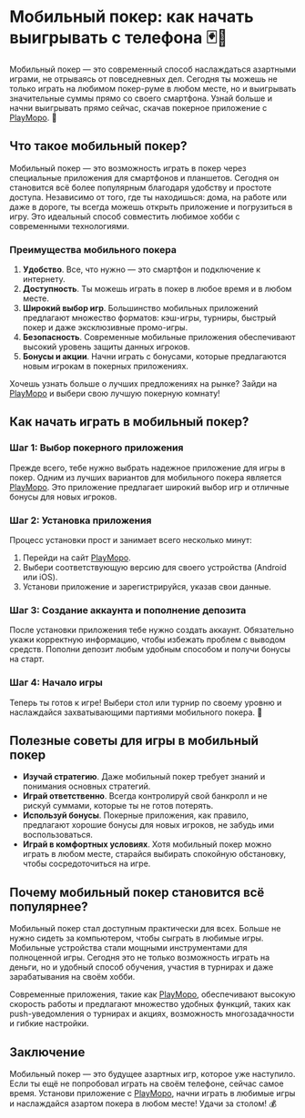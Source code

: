 # Мобильный покер: как начать выигрывать с телефона 🃏📱

Мобильный покер — это современный способ наслаждаться азартными играми, не отрываясь от повседневных дел. Сегодня ты можешь не только играть на любимом покер-руме в любом месте, но и выигрывать значительные суммы прямо со своего смартфона. Узнай больше и начни выигрывать прямо сейчас, скачав покерное приложение с [PlayMopo](https://playmopo.com/PKRROM). 📲

## Что такое мобильный покер?

Мобильный покер — это возможность играть в покер через специальные приложения для смартфонов и планшетов. Сегодня он становится всё более популярным благодаря удобству и простоте доступа. Независимо от того, где ты находишься: дома, на работе или даже в дороге, ты всегда можешь открыть приложение и погрузиться в игру. Это идеальный способ совместить любимое хобби с современными технологиями.

### Преимущества мобильного покера

1. **Удобство**. Все, что нужно — это смартфон и подключение к интернету.
2. **Доступность**. Ты можешь играть в покер в любое время и в любом месте.
3. **Широкий выбор игр**. Большинство мобильных приложений предлагают множество форматов: кэш-игры, турниры, быстрый покер и даже эксклюзивные промо-игры.
4. **Безопасность**. Современные мобильные приложения обеспечивают высокий уровень защиты данных игроков.
5. **Бонусы и акции**. Начни играть с бонусами, которые предлагаются новым игрокам в покерных приложениях.

Хочешь узнать больше о лучших предложениях на рынке? Зайди на [PlayMopo](https://playmopo.com/PKRROM) и выбери свою лучшую покерную комнату!

## Как начать играть в мобильный покер?

### Шаг 1: Выбор покерного приложения

Прежде всего, тебе нужно выбрать надежное приложение для игры в покер. Одним из лучших вариантов для мобильного покера является [PlayMopo](https://playmopo.com/PKRROM). Это приложение предлагает широкий выбор игр и отличные бонусы для новых игроков.

### Шаг 2: Установка приложения

Процесс установки прост и занимает всего несколько минут:

1. Перейди на сайт [PlayMopo](https://playmopo.com/PKRROM).
2. Выбери соответствующую версию для своего устройства (Android или iOS).
3. Установи приложение и зарегистрируйся, указав свои данные.

### Шаг 3: Создание аккаунта и пополнение депозита

После установки приложения тебе нужно создать аккаунт. Обязательно укажи корректную информацию, чтобы избежать проблем с выводом средств. Пополни депозит любым удобным способом и получи бонусы на старт.

### Шаг 4: Начало игры

Теперь ты готов к игре! Выбери стол или турнир по своему уровню и наслаждайся захватывающими партиями мобильного покера. 🎉

## Полезные советы для игры в мобильный покер

- **Изучай стратегию**. Даже мобильный покер требует знаний и понимания основных стратегий.
- **Играй ответственно**. Всегда контролируй свой банкролл и не рискуй суммами, которые ты не готов потерять.
- **Используй бонусы**. Покерные приложения, как правило, предлагают хорошие бонусы для новых игроков, не забудь ими воспользоваться.
- **Играй в комфортных условиях**. Хотя мобильный покер можно играть в любом месте, старайся выбирать спокойную обстановку, чтобы сосредоточиться на игре.

## Почему мобильный покер становится всё популярнее?

Мобильный покер стал доступным практически для всех. Больше не нужно сидеть за компьютером, чтобы сыграть в любимые игры. Мобильные устройства стали мощными инструментами для полноценной игры. Сегодня это не только возможность играть на деньги, но и удобный способ обучения, участия в турнирах и даже зарабатывания на своём хобби.

Современные приложения, такие как [PlayMopo](https://playmopo.com/PKRROM), обеспечивают высокую скорость работы и предлагают множество удобных функций, таких как push-уведомления о турнирах и акциях, возможность многозадачности и гибкие настройки.

## Заключение

Мобильный покер — это будущее азартных игр, которое уже наступило. Если ты ещё не попробовал играть на своём телефоне, сейчас самое время. Установи приложение с [PlayMopo](https://playmopo.com/PKRROM), начни играть в любимые игры и наслаждайся азартом покера в любом месте! Удачи за столом! 💰


